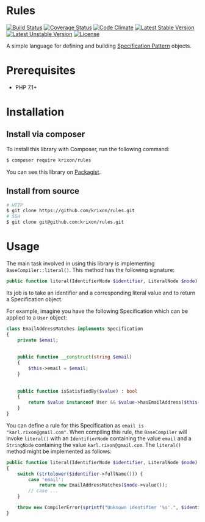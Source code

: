 Rules
=====

[![Build Status](https://travis-ci.org/krixon/rules.svg?branch=master)](https://travis-ci.org/krixon/rules)
[![Coverage Status](https://coveralls.io/repos/github/krixon/rules/badge.svg?branch=master)](https://coveralls.io/github/krixon/rules?branch=master)
[![Code Climate](https://codeclimate.com/github/krixon/rules/badges/gpa.svg)](https://codeclimate.com/github/krixon/rules)
[![Latest Stable Version](https://poser.pugx.org/krixon/rules/v/stable)](https://packagist.org/packages/krixon/rules)
[![Latest Unstable Version](https://poser.pugx.org/krixon/rules/v/unstable)](https://packagist.org/packages/krixon/rules)
[![License](https://poser.pugx.org/krixon/rules/license)](https://packagist.org/packages/krixon/rules)

A simple language for defining and building [Specification Pattern](https://en.wikipedia.org/wiki/Specification_pattern) objects.

# Prerequisites

- PHP 7.1+

# Installation
## Install via composer

To install this library with Composer, run the following command:

```sh
$ composer require krixon/rules
```

You can see this library on [Packagist](https://packagist.org/packages/krixon/rules).

## Install from source

```sh
# HTTP
$ git clone https://github.com/krixon/rules.git
# SSH
$ git clone git@github.com:krixon/rules.git
```

# Usage

The main task involved in using this library is implementing `BaseCompiler::literal()`. This method has the following
signature:

```php
public function literal(IdentifierNode $identifier, LiteralNode $node) : Specification
```

Its job is to take an identifier and a corresponding literal value and to return a Specification object.

For example, imagine you have the following Specification which can be applied to a `User` object:

```php
class EmailAddressMatches implements Specification
{
    private $email;
    
    
    public function __construct(string $email)
    {
        $this->email = $email;
    }
    
    
    public function isSatisfiedBy($value) : bool
    {
        return $value instanceof User && $value->hasEmailAddress($this->email);
    }
}
```

You can define a rule for this Specification as `email is "karl.rixon@gmail.com"`. When compiling this rule, the
`BaseCompiler` will invoke `literal()` with an `IdentifierNode` containing the value `email` and a `StringNode`
containing the value `karl.rixon@gmail.com`. The `literal()` method might be implemented as follows:

```php
public function literal(IdentifierNode $identifier, LiteralNode $node) : Specification
{
    switch (strtolower($identifier->fullName())) {
        case 'email':
            return new EmailAddressMatches($node->value());
        // case ...
    }

    throw new CompilerError(sprintf("Unknown identifier '%s'.", $identifier->fullName()));
}
```